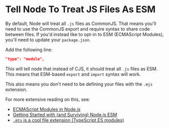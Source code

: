 # Tell Node To Treat JS Files As ESM

By default, Node will treat all `.js` files as CommonJS. That means you'll need
to use the CommonJS export and require syntax to share code between files. If
you'd instead like to opt-in to ESM (ECMAScript Modules), you'll need to update
your `package.json`.

Add the following line:

```json
"type": "module",
```

This will tell node that instead of CJS, it should treat all `.js` files as
ESM. This means that ESM-based `export` and `import` syntax will work.

This also means you don't need to be defining your files with the `.mjs`
extension.

For more extensive reading on this, see:

- [ECMAScript Modules in Node.js](https://www.typescriptlang.org/docs/handbook/esm-node.html)
- [Getting Started with (and Surviving) Node.js ESM](https://formidable.com/blog/2021/node-esm-and-exports/)
- [`.mts` is a cool file extension (TypeScript ES modules)](https://mtsknn.fi/blog/mts-file-extension/)
